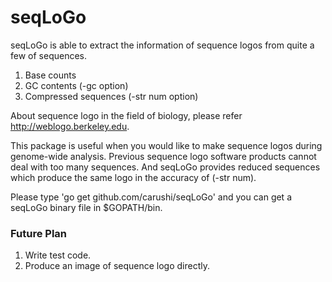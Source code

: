 seqLoGo
=======

seqLoGo is able to extract the information of sequence logos from quite a few of sequences.

1) Base counts
2) GC contents (-gc option)
3) Compressed sequences (-str num option)

About sequence logo in the field of biology, please refer http://weblogo.berkeley.edu.

This package is useful when you would like to make sequence logos during genome-wide analysis.
Previous sequence logo software products cannot deal with too many sequences.
And seqLoGo provides reduced sequences which produce the same logo in the accuracy of (-str num).

Please type 'go get github.com/carushi/seqLoGo' and you can get a seqLoGo binary file in $GOPATH/bin.

### Future Plan

1) Write test code.
2) Produce an image of sequence logo directly.

